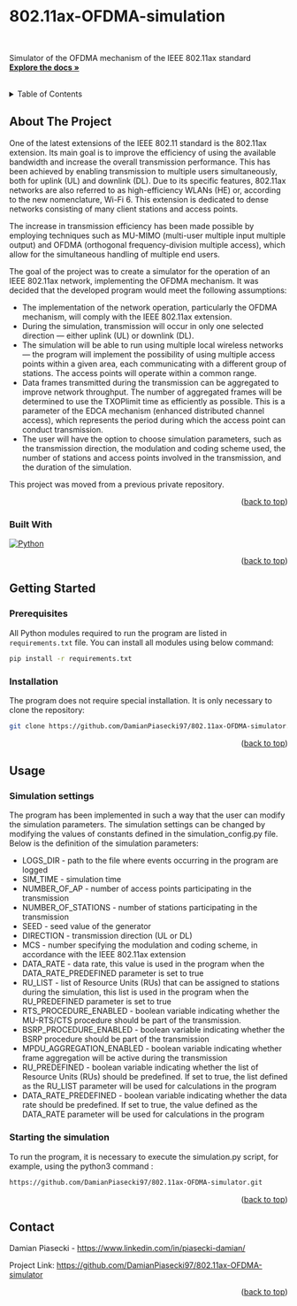 # 802.11ax-OFDMA-simulation

<a id="readme-top"></a>

<!-- PROJECT LOGO -->
<br />
<div align="left">

  <!-- <h3 align="center">802.11ax-OFDMA-simulation</h3> -->

  <p align="left">
    Simulator of the OFDMA mechanism of the IEEE 802.11ax standard
    <br />
    <a href="https://github.com/DamianPiasecki97/802.11ax-OFDMA-simulator"><strong>Explore the docs »</strong></a>
    <br />
    <br />
  </p>
</div>

<!-- TABLE OF CONTENTS -->
<details>
  <summary>Table of Contents</summary>
  <ol>
    <li>
      <a href="#about-the-project">About The Project</a>
      <ul>
        <li><a href="#built-with">Built With</a></li>
      </ul>
    </li>
    <li>
      <a href="#getting-started">Getting Started</a>
      <ul>
        <li><a href="#prerequisites">Prerequisites</a></li>
        <li><a href="#installation">Installation</a></li>
      </ul>
    </li>
    <li><a href="#usage">Usage</a></li>
        <li><a href="#simulation-settings">Simulation settings</a></li>
        <li><a href="#starting-the-simulation">Starting the simulation</a></li>
    <li><a href="#license">License</a></li>
    <li><a href="#contact">Contact</a></li>
  </ol>
</details>



<!-- ABOUT THE PROJECT -->
## About The Project

One of the latest extensions of the IEEE 802.11 standard is the 802.11ax extension. Its main goal is to improve the efficiency of using the available bandwidth and increase the overall transmission performance. This has been achieved by enabling transmission to multiple users simultaneously, both for uplink (UL) and downlink (DL). Due to its specific features, 802.11ax networks are also referred to as high-efficiency WLANs (HE) or, according to the new nomenclature, Wi-Fi 6. This extension is dedicated to dense networks consisting of many client stations and access points.

The increase in transmission efficiency has been made possible by employing techniques such as MU-MIMO (multi-user multiple input multiple output) and OFDMA (orthogonal frequency-division multiple access), which allow for the simultaneous handling of multiple end users.

The goal of the project was to create a simulator for the operation of an IEEE 802.11ax network, implementing the OFDMA mechanism. It was decided that the developed program would meet the following assumptions:

* The implementation of the network operation, particularly the OFDMA mechanism, will comply with the IEEE 802.11ax extension.
* During the simulation, transmission will occur in only one selected direction — either uplink (UL) or downlink (DL).
* The simulation will be able to run using multiple local wireless networks — the program will implement the possibility of using multiple access points within a given area, each communicating with a different group of stations. The access points will operate within a common range.
* Data frames transmitted during the transmission can be aggregated to improve network throughput. The number of aggregated frames will be determined to use the TXOPlimit time as efficiently as possible. This is a parameter of the EDCA mechanism (enhanced distributed channel access), which represents the period during which the access point can conduct transmission.
* The user will have the option to choose simulation parameters, such as the transmission direction, the modulation and coding scheme used, the number of stations and access points involved in the transmission, and the duration of the simulation.

This project was moved from a previous private repository.
<p align="right">(<a href="#readme-top">back to top</a>)</p>

### Built With

[![Python][Python]][Python-url]


<p align="right">(<a href="#readme-top">back to top</a>)</p>



<!-- GETTING STARTED -->
## Getting Started

### Prerequisites

All Python modules required to run the program are listed in `requirements.txt` file.
You can install all modules using below command:
```sh
pip install -r requirements.txt
```

### Installation

The program does not require special installation. It is only necessary to clone the repository: 
   ```sh
   git clone https://github.com/DamianPiasecki97/802.11ax-OFDMA-simulator.git
   ```
<p align="right">(<a href="#readme-top">back to top</a>)</p>



<!-- USAGE EXAMPLES -->
## Usage

### Simulation settings

The program has been implemented in such a way that the user can modify the simulation parameters. The simulation settings can be changed by modifying the values of constants defined in the simulation_config.py file.
Below is the definition of the simulation parameters:
* LOGS_DIR - path to the file where events occurring in the program are logged
* SIM_TIME - simulation time
* NUMBER_OF_AP - number of access points participating in the transmission
* NUMBER_OF_STATIONS - number of stations participating in the transmission
* SEED - seed value of the generator
* DIRECTION - transmission direction (UL or DL)
* MCS - number specifying the modulation and coding scheme, in accordance with the IEEE 802.11ax extension
* DATA_RATE - data rate, this value is used in the program when the DATA_RATE_PREDEFINED parameter is set to true
* RU_LIST - list of Resource Units (RUs) that can be assigned to stations during the simulation, this list is used in the program when the RU_PREDEFINED parameter is set to true
* RTS_PROCEDURE_ENABLED - boolean variable indicating whether the MU-RTS/CTS procedure should be part of the transmission.
* BSRP_PROCEDURE_ENABLED - boolean variable indicating whether the BSRP procedure should be part of the transmission
* MPDU_AGGREGATION_ENABLED - boolean variable indicating whether frame aggregation will be active during the transmission
* RU_PREDEFINED - boolean variable indicating whether the list of Resource Units (RUs) should be predefined. If set to true, the list defined as the RU_LIST parameter will be used for calculations in the program
* DATA_RATE_PREDEFINED - boolean variable indicating whether the data rate should be predefined. If set to true, the value defined as the DATA_RATE parameter will be used for calculations in the program

### Starting the simulation

To run the program, it is necessary to execute the simulation.py script, for example, using the python3 command : 
   ```sh
   https://github.com/DamianPiasecki97/802.11ax-OFDMA-simulator.git
   ```
<p align="right">(<a href="#readme-top">back to top</a>)</p>

<!-- LICENSE 
## License

Distributed under the MIT License. See `LICENSE.txt` for more information.

<p align="right">(<a href="#readme-top">back to top</a>)</p>
-->

<!-- CONTACT -->
## Contact

Damian Piasecki - https://www.linkedin.com/in/piasecki-damian/

Project Link: https://github.com/DamianPiasecki97/802.11ax-OFDMA-simulator

<p align="right">(<a href="#readme-top">back to top</a>)</p>




<!-- MARKDOWN LINKS & IMAGES -->
<!-- https://www.markdownguide.org/basic-syntax/#reference-style-links -->
[linkedin-shield]: https://img.shields.io/badge/-LinkedIn-black.svg?style=for-the-badge&logo=linkedin&colorB=555
[linkedin-url]: https://www.linkedin.com/in/piasecki-damian/
[Python]: https://img.shields.io/badge/python-3670A0?style=for-the-badge&logo=python&logoColor=ffdd54
[Python-url]: https://www.python.org/
